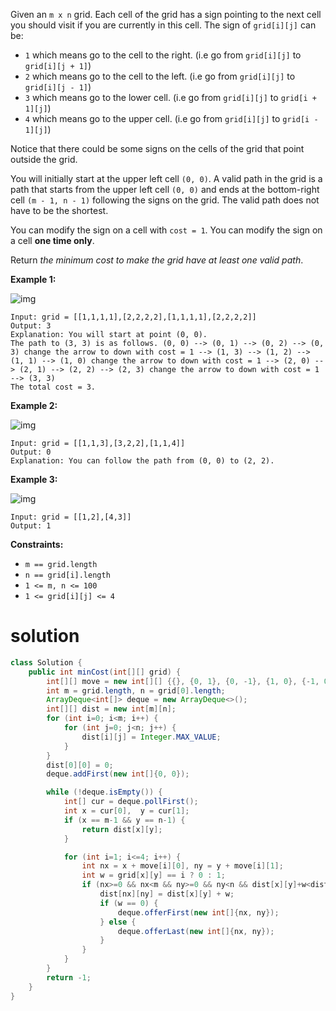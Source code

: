 Given an `m x n` grid. Each cell of the grid has a sign pointing to the next cell you should visit if you are currently in this cell. The sign of `grid[i][j]` can be:

- `1` which means go to the cell to the right. (i.e go from `grid[i][j]` to `grid[i][j + 1]`)
- `2` which means go to the cell to the left. (i.e go from `grid[i][j]` to `grid[i][j - 1]`)
- `3` which means go to the lower cell. (i.e go from `grid[i][j]` to `grid[i + 1][j]`)
- `4` which means go to the upper cell. (i.e go from `grid[i][j]` to `grid[i - 1][j]`)

Notice that there could be some signs on the cells of the grid that point outside the grid.

You will initially start at the upper left cell `(0, 0)`. A valid path in the grid is a path that starts from the upper left cell `(0, 0)` and ends at the bottom-right cell `(m - 1, n - 1)` following the signs on the grid. The valid path does not have to be the shortest.

You can modify the sign on a cell with `cost = 1`. You can modify the sign on a cell **one time only**.

Return *the minimum cost to make the grid have at least one valid path*.

 

**Example 1:**

![img](https://assets.leetcode.com/uploads/2020/02/13/grid1.png)

```
Input: grid = [[1,1,1,1],[2,2,2,2],[1,1,1,1],[2,2,2,2]]
Output: 3
Explanation: You will start at point (0, 0).
The path to (3, 3) is as follows. (0, 0) --> (0, 1) --> (0, 2) --> (0, 3) change the arrow to down with cost = 1 --> (1, 3) --> (1, 2) --> (1, 1) --> (1, 0) change the arrow to down with cost = 1 --> (2, 0) --> (2, 1) --> (2, 2) --> (2, 3) change the arrow to down with cost = 1 --> (3, 3)
The total cost = 3.
```

**Example 2:**

![img](https://assets.leetcode.com/uploads/2020/02/13/grid2.png)

```
Input: grid = [[1,1,3],[3,2,2],[1,1,4]]
Output: 0
Explanation: You can follow the path from (0, 0) to (2, 2).
```

**Example 3:**

![img](https://assets.leetcode.com/uploads/2020/02/13/grid3.png)

```
Input: grid = [[1,2],[4,3]]
Output: 1
```

 

**Constraints:**

- `m == grid.length`
- `n == grid[i].length`
- `1 <= m, n <= 100`
- `1 <= grid[i][j] <= 4`

# solution

```java
class Solution {
    public int minCost(int[][] grid) {
        int[][] move = new int[][] {{}, {0, 1}, {0, -1}, {1, 0}, {-1, 0}};
        int m = grid.length, n = grid[0].length;
        ArrayDeque<int[]> deque = new ArrayDeque<>();
        int[][] dist = new int[m][n];
        for (int i=0; i<m; i++) {
            for (int j=0; j<n; j++) {
                dist[i][j] = Integer.MAX_VALUE;
            }
        }
        dist[0][0] = 0;
        deque.addFirst(new int[]{0, 0});

        while (!deque.isEmpty()) {
            int[] cur = deque.pollFirst();
            int x = cur[0],  y = cur[1];
            if (x == m-1 && y == n-1) {
                return dist[x][y];
            }

            for (int i=1; i<=4; i++) {
                int nx = x + move[i][0], ny = y + move[i][1];
                int w = grid[x][y] == i ? 0 : 1;
                if (nx>=0 && nx<m && ny>=0 && ny<n && dist[x][y]+w<dist[nx][ny]) {
                    dist[nx][ny] = dist[x][y] + w;
                    if (w == 0) {
                        deque.offerFirst(new int[]{nx, ny});
                    } else {
                        deque.offerLast(new int[]{nx, ny});
                    }
                }
            }
        }
        return -1;
    }
}
```

